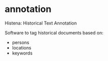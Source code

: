 
# annotation

Histena: Historical Text Annotation

Software to tag historical documents based on:
* persons
* locations
* keywords


